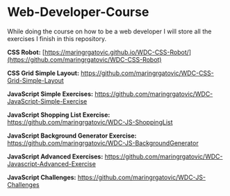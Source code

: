 # Web-Developer-Course
While doing the course on how to be a web developer I will store all the exercises I finish in this repository.

**CSS Robot:** [https://maringrgatovic.github.io/WDC-CSS-Robot/](https://github.com/maringrgatovic/WDC-CSS-Robot)

**CSS Grid Simple Layout:** https://github.com/maringrgatovic/WDC-CSS-Grid-Simple-Layout

**JavaScript Simple Exercises:** https://github.com/maringrgatovic/WDC-JavaScript-Simple-Exercise

**JavaScript Shopping List Exercise:** https://github.com/maringrgatovic/WDC-JS-ShoppingList

**JavaScript Background Generator Exercise:** https://github.com/maringrgatovic/WDC-JS-BackgroundGenerator

**JavaScript Advanced Exercises:** https://github.com/maringrgatovic/WDC-Javascript-Advanced-Exercise

**JavaScript Challenges:** https://github.com/maringrgatovic/WDC-JS-Challenges
